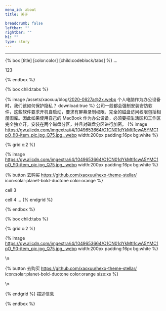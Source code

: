 ```yaml
---
menu_id: about
title: 关于

breadcrumb: false
leftbar: ""
rightbar: ""
h1: ""
type: story
---
```

---


{% box [title] [color:color] [child:codeblock/tabs] %}
...

123

{% endbox %}




{% box child:tabs %}
 
{% image /assets/xaoxuu/blog/2020-0627a@2x.webp 个人电脑作为办公设备时，我们该如何保护隐私？ download:true %}
公司一般都会强制安装安防软件，这些软件要求开机自启动，要求有屏幕录制权限、完全的磁盘访问权限包括相册图库。因此如果使用自己的 MacBook 作为办公设备，必须要把生活区和工作区完全独立开，安装在两个磁盘分区，并且对磁盘分区进行加密。
{% image https://gw.alicdn.com/imgextra/i4/1049653664/O1CN01dYkMtl1cwA5YMC1pO_!!0-item_pic.jpg_Q75.jpg_.webp width:200px padding:16px bg:white %}



{% grid c:2 %}
<!-- cell -->
{% image https://gw.alicdn.com/imgextra/i4/1049653664/O1CN01dYkMtl1cwA5YMC1pO_!!0-item_pic.jpg_Q75.jpg_.webp width:200px padding:16px bg:white %}
<!-- cell -->
{% button 去购买 https://github.com/xaoxuu/hexo-theme-stellar/ icon:solar:planet-bold-duotone color:orange %}

<!-- cell -->
cell 3
<!-- cell -->
cell 4
...
{% endgrid %}

{% endbox %}





{% box child:tabs %}
 
{% grid c:2 %}
<!-- cell -->
{% image https://gw.alicdn.com/imgextra/i4/1049653664/O1CN01dYkMtl1cwA5YMC1pO_!!0-item_pic.jpg_Q75.jpg_.webp width:200px padding:16px bg:white  %}
<!-- cell -->
   \n
<!-- cell -->
{% button 去购买 https://github.com/xaoxuu/hexo-theme-stellar/ icon:solar:planet-bold-duotone color:orange size:xs %}

<!-- cell -->
\n
   
{% endgrid %}
描述信息

{% endbox %}


